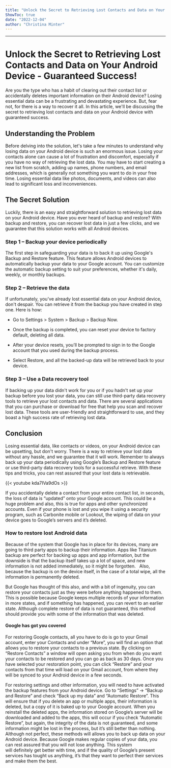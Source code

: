 ```yaml
---
title: "Unlock the Secret to Retrieving Lost Contacts and Data on Your Android Device - Guaranteed Success!"
ShowToc: true 
date: "2022-12-04"
author: "Christina Minter"
---
```

*****
# Unlock the Secret to Retrieving Lost Contacts and Data on Your Android Device - Guaranteed Success!

Are you the type who has a habit of clearing out their contact list or accidentally deletes important information on their Android device? Losing essential data can be a frustrating and devastating experience. But, fear not, for there is a way to recover it all. In this article, we'll be discussing the secret to retrieving lost contacts and data on your Android device with guaranteed success.

## Understanding the Problem

Before delving into the solution, let's take a few minutes to understand why losing data on your Android device is such an enormous issue. Losing your contacts alone can cause a lot of frustration and discomfort, especially if you have no way of retrieving the lost data. You may have to start creating  a new list from scratch, adding up names, phone numbers, and email addresses, which is generally not something you want to do in your free time. Losing essential data like photos, documents, and videos can also lead to significant loss and inconveniences.

## The Secret Solution

Luckily, there is an easy and straightforward solution to retrieving lost data on your Android device. Have you ever heard of backup and restore? With backup and restore, you can recover lost data in just a few clicks, and we guarantee that this solution works with all Android devices.

### Step 1 – Backup your device periodically

The first step in safeguarding your data is to back it up using Google's Backup and Restore feature. This feature allows Android devices to automatically backup your data to your Google account. You can customize the automatic backup setting to suit your preferences, whether it's daily, weekly, or monthly backups.

### Step 2 – Retrieve the data

If unfortunately, you've already lost essential data on your Android device, don't despair. You can retrieve it from the backup you have created in step one. Here is how:

- Go to Settings > System > Backup > Backup Now. 

- Once the backup is completed, you can reset your device to factory default, deleting all data.

- After your device resets, you’ll be prompted to sign in to the Google account that you used during the backup process.

- Select Restore, and all the backed-up data will be retrieved back to your device.

### Step 3 – Use a Data recovery tool

If backing up your data didn't work for you or if you hadn't set up your backup before you lost your data, you can still use third-party data recovery tools to retrieve your lost contacts and data. There are several applications that you can purchase or download for free that help you scan and recover lost data. These tools are user-friendly and straightforward to use, and they boast a high success rate of retrieving lost data.

## Conclusion

Losing essential data, like contacts or videos, on your Android device can be upsetting, but don't worry. There is a way to retrieve your lost data without any hassle, and we guarantee that it will work. Remember to always back up your data periodically using Google’s Backup and Restore feature or use third-party data recovery tools for a successful retrieve. With these tips and tricks, you can rest assured that your lost data is retrievable.

{{< youtube kda7IVa9dOs >}} 



If you accidentally delete a contact from your entire contact list, in seconds, the loss of data is “updated” onto your Google account. This could be a huge problem and also, this is true for apps and other synchronized accounts. Even if your phone is lost and you wipe it using a security program, such as Carbonite mobile or Lookout, the wiping of data on your device goes to Google’s servers and it’s deleted.

 
### How to restore lost Android data



Because of the system that Google has in place for its devices, many are going to third party apps to backup their information. Apps like Titanium backup are perfect for backing up apps and app information, but the downside is that the backup itself takes up a lot of space, and new information is not added immediately, so it might be forgotten.
 
Also, because the backup is on the device itself, in the case of a total wipe, all the information is permanently deleted.

But Google has thought of this also, and with a bit of ingenuity, you can restore your contacts just as they were before anything happened to them. This is possible because Google keeps multiple records of your information in more states, and if something has happened, you can revert to an earlier state. Although complete restore of data is not guaranteed, this method should provide you with some of the information that was deleted.

 
#### Google has got you covered


For restoring Google contacts, all you have to do is go to your Gmail account, enter your Contacts and under “More”, you will find an option that allows you to restore your contacts to a previous state. By clicking on “Restore Contacts” a window will open asking you from when do you want your contacts to be restored and you can go as back as 30 days. Once you have selected your restoration point, you can click “Restore” and your contacts from that time will load on your Gmail account, from where they will be synced to your Android device in a few seconds.

For restoring settings and other information, you will need to have activated the backup features from your Android device. Go to “Settings” -> “Backup and Restore” and check “Back up my data” and “Automatic Restore”. This will ensure that if you delete an app or multiple apps, their information is deleted, but a copy of it is baked up to your Google account.
When you reinstall the deleted apps, the information stored on Google’s server will be downloaded and added to the apps, this will occur if you check “Automatic Restore”, but again, the integrity of the data is not guaranteed, and some information might be lost in the process, but it’s still better than nothing.
Although not perfect, these methods will allows you to back up data on your Android device. Because Google makes regular copies of your data, you can rest assured that you will not lose anything. This system will definitely get better with time, and if the quality of Google’s present services has tought us anything, it’s that they want to perfect their services and make them the best.





